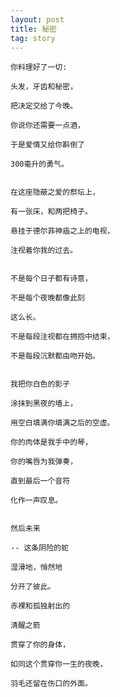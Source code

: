 ```yaml
---
layout: post
title: 秘密
tag: story
---
```


    你料理好了一切:
    
    头发，牙齿和秘密，
    
    把决定交给了今晚。
    
    你说你还需要一点酒，
    
    于是爱情又给你斟倒了
    
    300毫升的勇气。
    
    
    在这座隐蔽之爱的祭坛上，
    
    有一张床，和两把椅子。
    
    悬挂于德尔菲神庙之上的电视，
    
    注视着你我的过去。
    
    
    不是每个日子都有诗意，
    
    不是每个夜晚都像此刻
    
    这么长。
    
    不是每段注视都在拥抱中结束，
    
    不是每段沉默都由吻开始。
    
    
    我把你白色的影子
    
    涂抹到黑夜的墙上，
    
    用空白填满你填满之后的空虚。
    
    你的肉体是我手中的琴，
    
    你的嘴唇为我弹奏，
    
    直到最后一个音符
    
    化作一声叹息。
    
    
    然后未来
    
    -- 这条阴险的蛇
    
    湿滑地，悄然地
    
    分开了彼此。
    
    赤裸和孤独射出的
    
    清醒之箭
    
    贯穿了你的身体，
    
    如同这个贯穿你一生的夜晚，
    
    羽毛还留在伤口的外面。
